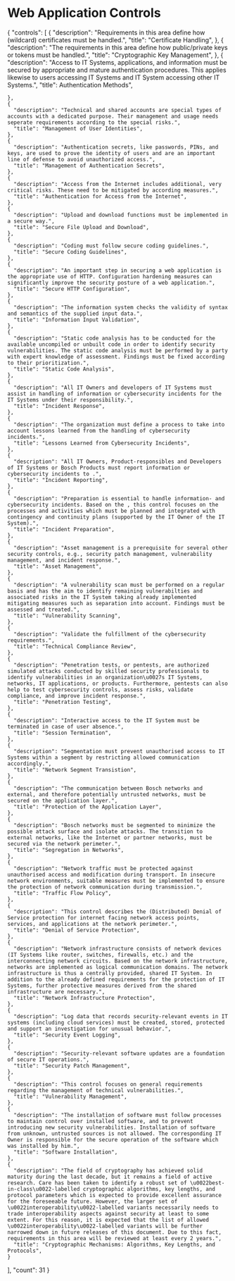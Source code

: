 # Web Application Controls
{
  "controls": [
    {
      "description": "Requirements in this area define how (wildcard) certificates must be handled.",
      "title": "Certificate Handling",
    },
    {
      "description": "The requirements in this area define how public/private keys or tokens must be handled.",
      "title": "Cryptographic Key Management",
    },
    {
      "description": "Access to IT Systems, applications, and information must be secured by appropriate and mature authentication procedures. This applies likewise to users accessing IT Systems and IT System accessing other IT Systems.",
      "title": Authentication Methods",
      
    },
    {
      "description": "Technical and shared accounts are special types of accounts with a dedicated purpose. Their management and usage needs seperate requirements according to the special risks.",
      "title": "Management of User Identities",
    },
    {
      "description": "Authentication secrets, like passwords, PINs, and keys, are used to prove the identity of users and are an important line of defense to avoid unauthorized access.",
      "title": "Management of Authentication Secrets",
    },
    {
      "description": "Access from the Internet includes additional, very critical risks. These need to be mitigated by according measures.",
      "title": "Authentication for Access from the Internet",
    },
    {
      "description": "Upload and download functions must be implemented in a secure way.",
      "title": "Secure File Upload and Download",
    },
    {
      "description": "Coding must follow secure coding guidelines.",
      "title": "Secure Coding Guidelines",
    },
    {
      "description": "An important step in securing a web application is the appropriate use of HTTP. Configuration hardening measures can significantly improve the security posture of a web application.",
      "title": "Secure HTTP Configuration",
    },
    {
      "description": "The information system checks the validity of syntax and semantics of the supplied input data.",
      "title": "Information Input Validation",
    },
    {
      "description": "Static code analysis has to be conducted for the available uncompiled or unbuilt code in order to identify security vulnerabilities. The static code analysis must be performed by a party with expert knowledge of assessment. Findings must be fixed according to their prioritization.",
      "title": "Static Code Analysis",
    },
    {
      "description": "All IT Owners and developers of IT Systems must assist in handling of information or cybersecurity incidents for the IT Systems under their responsibility.",
      "title": "Incident Response",
    },
    {
      "description": "The organization must define a process to take into account lessons learned from the handling of cybersecurity incidents.",
      "title": "Lessons Learned from Cybersecurity Incidents",
    },
    {
      "description": "All IT Owners, Product-responsibles and Developers of IT Systems or Bosch Products must report information or cybersecurity incidents to .",
      "title": "Incident Reporting",
    },
    {
      "description": "Preparation is essential to handle information- and cybersecurity incidents. Based on the , this control focuses on the processes and activities which must be planned and integrated with contingency and continuity plans (supported by the IT Owner of the IT System).",
      "title": "Incident Preparation",
    },
    {
      "description": "Asset management is a prerequisite for several other security controls, e.g., security patch management, vulnerability management, and incident response.",
      "title": "Asset Management",
    },
    {
      "description": "A vulnerability scan must be performed on a regular basis and has the aim to identify remaining vulnerabilties and associated risks in the IT System taking already implemented mitigating measures such as separation into account. Findings must be assessed and treated.",
      "title": "Vulnerability Scanning",
    },
    {
      "description": "Validate the fulfillment of the cybersecurity requirements.",
      "title": "Technical Compliance Review",
    },
    {
      "description": "Penetration tests, or pentests, are authorized simulated attacks conducted by skilled security professionals to identify vulnerabilities in an organization\u0027s IT Systems, networks, IT applications, or products. Furthermore, pentests can also help to test cybersecurity controls, assess risks, validate compliance, and improve incident response.",
      "title": "Penetration Testing",
    },
    {
      "description": "Interactive access to the IT System must be terminated in case of user absence.",
      "title": "Session Termination",
    },
    {
      "description": "Segmentation must prevent unauthorised access to IT Systems within a segment by restricting allowed communication accordingly.",
      "title": "Network Segment Transistion",
    },
    {
      "description": "The communication between Bosch networks and external, and therefore potentially untrusted networks, must be secured on the application layer.",
      "title": "Protection of the Application Layer",
    },
    {
      "description": "Bosch networks must be segmented to minimize the possible attack surface and isolate attacks. The transition to external networks, like the Internet or partner networks, must be secured via the network perimeter.",
      "title": "Segregation in Networks",
    },
    {
      "description": "Network traffic must be protected against unauthorised access and modification during transport. In insecure network environments, suitable measures must be implemented to ensure the protection of network communication during transmission.",
      "title": "Traffic Flow Policy",
    },
    {
      "description": "This control describes the (Distributed) Denial of Service protection for internet facing network access points, services, and applications at the network perimeter.",
      "title": "Denial of Service Protection",
    },
    {
      "description": "Network infrastructure consists of network devices (IT Systems like router, switches, firewalls, etc.) and the interconnecting network circuits. Based on the network infrastructure, networks are implemented as logical communication domains. The network infrastructure is thus a centrally provided, shared IT System. In addition to the already defined requirements for the protection of IT Systems, further protective measures derived from the shared infrastructure are necessary.",
      "title": "Network Infrastructure Protection",
    },
    {
      "description": "Log data that records security-relevant events in IT systems (including cloud services) must be created, stored, protected and support an investigation for unusual behavior.",
      "title": "Security Event Logging",
    },
    {
      "description": "Security-relevant software updates are a foundation of secure IT operations.",
      "title": "Security Patch Management",
    },
    {
      "description": "This control focuses on general requirements regarding the management of technical vulnerabilities.",
      "title": "Vulnerability Management",
    },
    {
      "description": "The installation of software must follow processes to maintain control over installed software, and to prevent introducing new security vulnerabilities. Installation of software from unknown, untrusted sources is not allowed. The corresponding IT Owner is responsible for the secure operation of the software which was installed by him.",
      "title": "Software Installation",
    },
    {
      "description": "The field of cryptography has achieved solid maturity during the last decade, but it remains a field of active research. Care has been taken to identify a robust set of \u0022best-in-class\u0022-labelled cryptographic algorithms, key lengths, and protocol parameters which is expected to provide excellent assurance for the foreseeable future. However, the larger set of \u0022interoperability\u0022-labelled variants necessarily needs to trade interoperability aspects against security at least to some extent. For this reason, it is expected that the list of allowed \u0022interoperability\u0022-labelled variants will be further narrowed down in future releases of this document. Due to this fact, requirements in this area will be reviewed at least every 2 years.",
      "title": "Cryptographic Mechanisms: Algorithms, Key Lengths, and Protocols",
    }
  ],
  "count": 31
}